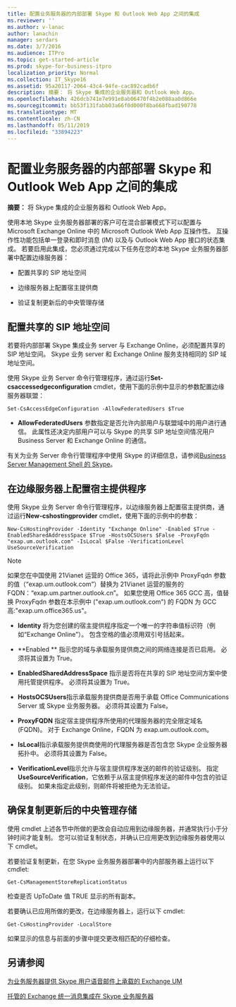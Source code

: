 ```yaml
---
title: 配置业务服务器的内部部署 Skype 和 Outlook Web App 之间的集成
ms.reviewer: ''
ms.author: v-lanac
author: lanachin
manager: serdars
ms.date: 3/7/2016
ms.audience: ITPro
ms.topic: get-started-article
ms.prod: skype-for-business-itpro
localization_priority: Normal
ms.collection: IT_Skype16
ms.assetid: 95a20117-2064-43c4-94fe-cac892cadb6f
description: 摘要： 将 Skype 集成的企业服务器和 Outlook Web App。
ms.openlocfilehash: 426dcb741e7e991e8ab06470f4b2e088aa0d866e
ms.sourcegitcommit: bb53f131fabb03a66f0d000f8ba668fbad190778
ms.translationtype: MT
ms.contentlocale: zh-CN
ms.lasthandoff: 05/11/2019
ms.locfileid: "33894223"
---
```

# <a name="configure-integration-between-on-premises-skype-for-business-server-and-outlook-web-app"></a>配置业务服务器的内部部署 Skype 和 Outlook Web App 之间的集成

**摘要：** 将 Skype 集成的企业服务器和 Outlook Web App。

使用本地 Skype 业务服务器部署的客户可在混合部署模式下可以配置与 Microsoft Exchange Online 中的 Microsoft Outlook Web App 互操作性。 互操作性功能包括单一登录和即时消息 (IM) 以及与 Outlook Web App 接口的状态集成。 若要启用此集成，您必须通过完成以下任务在您的本地 Skype 业务服务器部署中配置边缘服务器：

- 配置共享的 SIP 地址空间

- 边缘服务器上配置宿主提供商

- 验证复制更新后的中央管理存储

## <a name="configure-a-shared-sip-address-space"></a>配置共享的 SIP 地址空间

若要将内部部署 Skype 集成业务 server 与 Exchange Online，必须配置共享的 SIP 地址空间。 Skype 业务 server 和 Exchange Online 服务支持相同的 SIP 域地址空间。

使用 Skype 业务 Server 命令行管理程序，通过运行**Set-csaccessedgeconfiguration** cmdlet，使用下面的示例中显示的参数配置边缘服务器联盟：

```
Set-CsAccessEdgeConfiguration -AllowFederatedUsers $True
```

- **AllowFederatedUsers** 参数指定是否允许内部用户与联盟域中的用户进行通信。 此属性还决定内部用户可以与 Skype 的共享 SIP 地址空间情况用户 Business Server 和 Exchange Online 的通信。

有关为业务 Server 命令行管理程序中使用 Skype 的详细信息，请参阅[Business Server Management Shell 的 Skype](../../manage/management-shell.md)。

## <a name="configure-a-hosting-provider-on-the-edge-server"></a>在边缘服务器上配置宿主提供程序

使用 Skype 业务 Server 命令行管理程序，以边缘服务器上配置宿主提供商，通过运行**New-cshostingprovider** cmdlet，使用下面的示例中的参数：

```
New-CsHostingProvider -Identity "Exchange Online" -Enabled $True -EnabledSharedAddressSpace $True -HostsOCSUsers $False -ProxyFqdn "exap.um.outlook.com" -IsLocal $False -VerificationLevel UseSourceVerification
```

> [!NOTE]
> 如果您在中国使用 21Vianet 运营的 Office 365，请将此示例中 ProxyFqdn 参数的值（“exap.um.outlook.com”）替换为 21Vianet 运营的服务的 FQDN：“exap.um.partner.outlook.cn”。 如果您使用 Office 365 GCC 高，值替换 ProxyFqdn 参数在本示例中 ("exap.um.outlook.com") 的 FQDN 为 GCC 高:"exap.um.office365.us"。

- **Identity** 将为您创建的宿主提供程序指定一个唯一的字符串值标识符（例如“Exchange Online”）。 包含空格的值必须用双引号括起来。

- **Enabled ** 指示您的域与承载服务提供商之间的网络连接是否已启用。 必须将其设置为 True。

- **EnabledSharedAddressSpace** 指示是否将在共享的 SIP 地址空间方案中使用托管提供程序。 必须将其设置为 True。

- **HostsOCSUsers**指示承载服务提供商是否用于承载 Office Communications Server 或 Skype 业务服务器。 必须将其设置为 False。

- **ProxyFQDN** 指定宿主提供程序所使用的代理服务器的完全限定域名 (FQDN)。 对于 Exchange Online，FQDN 为 exap.um.outlook.com。

- **IsLocal**指示承载服务提供商使用的代理服务器是否包含您 Skype 企业服务器拓扑中。 必须将其设置为 False。

- **VerificationLevel**指示允许与宿主提供程序发送的邮件的验证级别。 指定 **UseSourceVerification**，它依赖于从宿主提供程序发送的邮件中包含的验证级别。 如果未指定此级别，则邮件将被拒绝为无法验证。

## <a name="verify-replication-of-the-updated-central-management-store"></a>确保复制更新后的中央管理存储

使用 cmdlet 上述各节中所做的更改会自动应用到边缘服务器，并通常执行小于分钟时间才能复制。 您可以验证复制状态，并确认已应用更改到边缘服务器使用以下 cmdlet。

若要验证复制更新，在您 Skype 业务服务器部署中的内部服务器上运行以下 cmdlet:

```
Get-CsManagementStoreReplicationStatus
```
检查是否 UpToDate 值 TRUE 显示的所有副本。

若要确认已应用所做的更改，在边缘服务器上，运行以下 cmdlet:

```
Get-CsHostingProvider -LocalStore
```
如果显示的信息与前面的步骤中提交更改相匹配的仔细检查。

## <a name="see-also"></a>另请参阅

[为业务服务器提供 Skype 用户语音邮件上承载的 Exchange UM](https://technet.microsoft.com/library/306d3fb5-231b-4f0b-b8d8-0d9083b5ed77.aspx)

[托管的 Exchange 统一消息集成在 Skype 业务服务器](https://technet.microsoft.com/library/f4de0165-da3b-499e-98fc-28ddd0db02d5.aspx)
